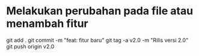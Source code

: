 # Melakukan perubahan pada file atau menambah fitur
git add .
git commit -m "feat: fitur baru"
git tag -a v2.0 -m "Rilis versi 2.0"
git push origin v2.0
